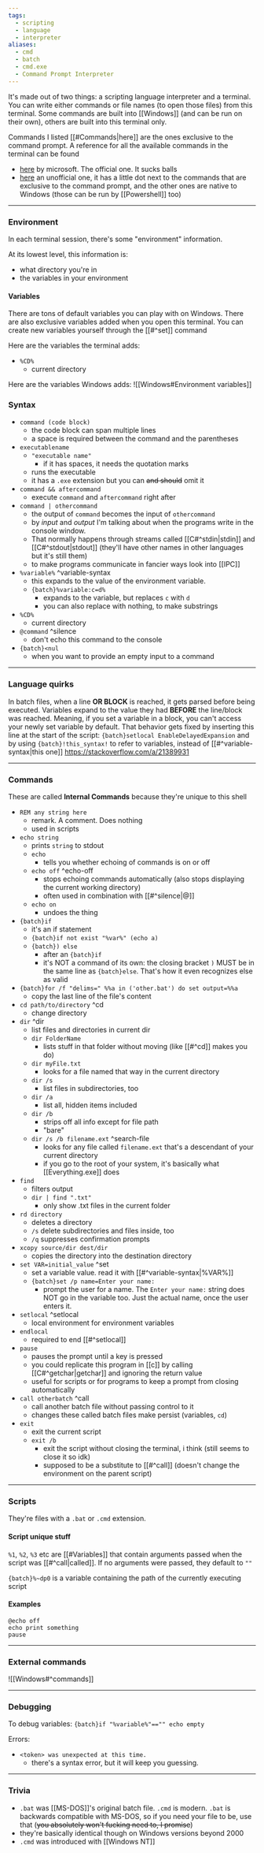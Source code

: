 ```yaml
---
tags:
  - scripting
  - language
  - interpreter
aliases:
  - cmd
  - batch
  - cmd.exe
  - Command Prompt Interpreter
---
```

It's made out of two things: a scripting language interpreter and a terminal.
You can write either commands or file names (to open those files) from this terminal.
Some commands are built into [[Windows]] (and can be run on their own), others are built into this terminal only.

Commands I listed [[#Commands|here]] are the ones exclusive to the command prompt.
A reference for all the available commands in the terminal can be found
- [here](https://learn.microsoft.com/en-us/windows-server/administration/windows-commands/windows-commands) by microsoft. The official one. It sucks balls
- [here](https://ss64.com/nt/) an unofficial one, it has a little dot next to the commands that are exclusive to the command prompt, and the other ones are native to Windows (those can be run by [[Powershell]] too)

---

### Environment

In each terminal session, there's some "environment" information.

At its lowest level, this information is:
- what directory you're in
- the variables in your environment

#### Variables

There are tons of default variables you can play with on Windows.
There are also exclusive variables added when you open this terminal.
You can create new variables yourself through the [[#^set]] command

Here are the variables the terminal adds:
- `%CD%`
	- current directory

Here are the variables Windows adds:
![[Windows#Environment variables]]

### Syntax

- `command (code block)`
	- the code block can span multiple lines
	- a space is required between the command and the parentheses
- `executablename`
	- `"executable name"`
		- if it has spaces, it needs the quotation marks
	- runs the executable
	- it has a `.exe` extension but you can ~~and should~~ omit it
- `command && aftercommand`
	- execute `command` and `aftercommand` right after
- `command | othercommand`
	- the output of `command` becomes the input of `othercommand`
	- by _input_ and _output_ I'm talking about when the programs write in the console window.
	- That normally happens through streams called [[C#^stdin|stdin]] and [[C#^stdout|stdout]] (they'll have other names in other languages but it's still them)
	- to make programs communicate in fancier ways look into [[IPC]]
- `%variable%` ^variable-syntax
	- this expands to the value of the environment variable.
	- `{batch}%variable:c=d%`
		- expands to the variable, but replaces `c` with `d`
		- you can also replace with nothing, to make substrings
- `%CD%`
	- current directory
- `@command` ^silence
	- don't echo this command to the console
- `{batch}<nul`
	- when you want to provide an empty input to a command

---

### Language quirks

In batch files, when a line **OR BLOCK** is reached, it gets parsed before being executed.
Variables expand to the value they had **BEFORE** the line/block was reached.
Meaning, if you set a variable in a block, you can't access your newly set variable by default.
That behavior gets fixed by inserting this line at the start of the script:
`{batch}setlocal EnableDelayedExpansion`
and by using `{batch}!this_syntax!` to refer to variables, instead of [[#^variable-syntax|this one]]
https://stackoverflow.com/a/21389931

---

### Commands

These are called **Internal Commands** because they're unique to this shell
- `REM any string here`
	- remark. A comment. Does nothing
	- used in scripts
- `echo string`
	- prints `string` to stdout
	- `echo`
		- tells you whether echoing of commands is on or off
	- `echo off` ^echo-off
		- stops echoing commands automatically (also stops displaying the current working directory)
		- often used in combination with [[#^silence|@]]
	- `echo on`
		- undoes the thing
- `{batch}if`
	- it's an if statement
	- `{batch}if not exist "%var%" (echo a)`
	- `{batch}) else`
		- after an `{batch}if`
		- it's NOT a command of its own: the closing bracket `)` MUST be in the same line as `{batch}else`. That's how it even recognizes else as valid
- `{batch}for /f "delims=" %%a in ('other.bat') do set output=%%a`
	- copy the last line of the file's content
- `cd path/to/directory` ^cd
	- change directory
- `dir` ^dir
	- list files and directories in current dir
	- `dir FolderName`
		- lists stuff in that folder without moving (like [[#^cd]] makes you do)
	- `dir myFile.txt`
		- looks for a file named that way in the current directory
	- `dir /s`
		- list files in subdirectories, too
	- `dir /a`
		- list all, hidden items included
	- `dir /b`
		- strips off all info except for file path
		- "bare"
	- `dir /s /b filename.ext` ^search-file
		- looks for any file called `filename.ext` that's a descendant of your current directory
		- if you go to the root of your system, it's basically what [[Everything.exe]] does
- `find`
	- filters output
	- `dir | find ".txt"`
		- only show .txt files in the current folder
- `rd directory`
	- deletes a directory
	- `/s` delete subdirectories and files inside, too
	- `/q` suppresses confirmation prompts
- `xcopy source/dir dest/dir`
	- copies the directory into the destination directory
- `set VAR=initial_value` ^set
	- set a variable value. read it with [[#^variable-syntax|%VAR%]]
	- `{batch}set /p name=Enter your name:`
		- prompt the user for a name. The `Enter your name:` string does NOT go in the variable too. Just the actual name, once the user enters it.
- `setlocal` ^setlocal
	- local environment for environment variables
- `endlocal`
	- required to end [[#^setlocal]]
- `pause`
	- pauses the prompt until a key is pressed
	- you could replicate this program in [[c]] by calling [[C#^getchar|getchar]] and ignoring the return value
	- useful for scripts or for programs to keep a prompt from closing automatically
- `call otherbatch` ^call
	- call another batch file without passing control to it
	- changes these called batch files make persist (variables, `cd`)
- `exit`
	- exit the current script
	- `exit /b`
		- exit the script without closing the terminal, i think (still seems to close it so idk)
		- supposed to be a substitute to [[#^call]] (doesn't change the environment on the parent script)

---

### Scripts

They're files with a `.bat` or `.cmd` extension.

#### Script unique stuff

`%1`, `%2`, `%3` etc are [[#Variables]] that contain arguments passed when the script was [[#^call|called]]. If no arguments were passed, they default to `""`

`{batch}%~dp0` is a variable containing the path of the currently executing script

#### Examples

```batch
@echo off
echo print something
pause
```

---

### External commands

![[Windows#^commands]]

---

### Debugging

To debug variables:
`{batch}if "%variable%"=="" echo empty`

Errors:
- `<token> was unexpected at this time.`
	- there's a syntax error, but it will keep you guessing.

---

### Trivia

- `.bat` was [[MS-DOS]]'s original batch file. `.cmd` is modern. `.bat` is backwards compatible with MS-DOS, so if you need your file to be, use that (~~you absolutely won't fucking need to, I promise~~)
- they're basically identical though on Windows versions beyond 2000
- `.cmd` was introduced with [[Windows NT]]